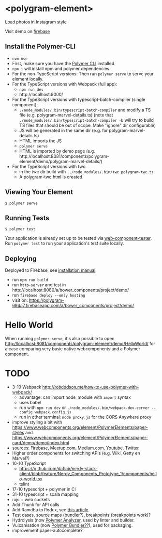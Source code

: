 # \<polygram-element\>

Load photos in Instagram style

Visit demo on [firebase](https://polygram-694a7.firebaseapp.com/a/bower_components/project/demo/)


## Install the Polymer-CLI

* `nvm use`
* First, make sure you have the [Polymer CLI](https://www.npmjs.com/package/polymer-cli) installed.
* `npm i` will install npm and polymer dependencies
* For the non-TypeScript versions: Then run `polymer serve` to serve your element locally.
* For the TypeScript versions with Webpack (full app): 
    * `npm run dev`
    * http://localhost:9000/
* For the TypeScript versions with typescript-batch-compiler (single component):
    * `./node_modules/.bin/typescript-batch-compiler` and modify a TS file (e.g. polygram-marvel-details.ts) (note that `./node_modules/.bin/typescript-batch-compiler -b` will try to build TS files that should be out of scope. Make "ignore" dir configurable)
    * JS will be generated in the same dir (e.g. for polygram-marvel-details.ts)
    * HTML imports the JS
    * `polymer serve`
    * HTML is imported by demo page (e.g. http://localhost:8081/components/polygram-element/demo/polygram-marvel-details/)
* For the TypeScript versions with twc:
    * in the twc dir build with `../node_modules/.bin/twc polygram-twc.ts`
    * A polygram-twc.html is created.

## Viewing Your Element

```
$ polymer serve
```

## Running Tests

```
$ polymer test
```

Your application is already set up to be tested via [web-component-tester](https://github.com/Polymer/web-component-tester). Run `polymer test` to run your application's test suite locally.


## Deploying

Deployed to Firebase, see [installation manual](https://firebase.google.com/docs/cli/).

<!-- * run `polymer build` (TODO WIP) -->
* run `npm run build`
* run `http-server` and test in http://localhost:8080/a/bower_components/project/demo/
* run `firebase deploy --only hosting`
* visit on: https://polygram-694a7.firebaseapp.com/a/bower_components/project/demo/

# Hello World

When running `polymer serve`, it's also possible to open [http://localhost:8081/components/polygram-element/demo/HelloWorld/](http://localhost:8081/components/polygram-element/demo/HelloWorld/) for a case comparing very basic
native webcomponents and a Polymer component. 


# TODO

* 3-10 Webpack http://robdodson.me/how-to-use-polymer-with-webpack/
    * advantage: can import node_module with `import` syntax
    * uses babel
    * run with `npm run dev` or ```./node_modules/.bin/webpack-dev-server --config webpack.config.js```
    * run in other terminal: `node proxy.js` for the CORS Anywhere proxy
* improve styling a bit with https://www.webcomponents.org/element/PolymerElements/paper-styles and https://www.webcomponents.org/element/PolymerElements/paper-card/demo/demo/index.html
* sources: Firebase, Meetup.com, Medium.com, Youtube, Twitter
* Higher order components for switching APIs (e.g. Wiki, Getty en Marvel?)
* 10-10 TypeScript
    * https://github.com/daflair/nerdy-stack-client/blob/feature/Nerdy_Components_Prototype_1/components/hello-world.tsx
    * tslint
* 17-10 typescript + polymer in CI
* 31-10 typescript + scala mapping
* rxjs + web sockets
* Add Thunk for API calls
* Add Ramdba to Redux, see [this article](https://alligator.io/react/functional-redux-reducers-with-ramda/).
* Test cases, source maps (bundler?), breakpoints (breakpoints work)?
* Hydrolysis (now [Polymer Analyzer](https://github.com/Polymer/polymer-analyzer), used by linter and builder. 
* Vulcanisation (now [Polymer Bundler??](https://github.com/Polymer/polymer-bundler)), used for packaging.
* improvement paper-autocomplete?
